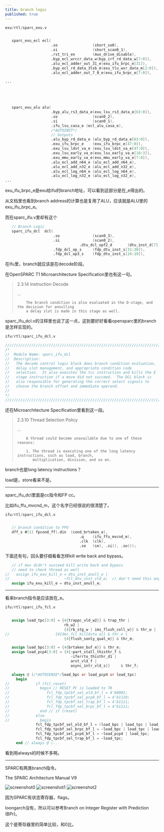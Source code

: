 ```yaml
---
title: branch logic
published: true
---
```


`````verilog
exu/rtl/sparc_exu.v


   sparc_exu_ecl ecl(
                     .so                (short_so0),
                     .si                (short_scan0_1),
                     .rst_tri_en        (mux_drive_disable),
                     .byp_ecl_wrccr_data_w(byp_irf_rd_data_w[7:0]),
                     .alu_ecl_adder_out_31_e(exu_ifu_brpc_e[31]),
                     .byp_ecl_rd_data_3lsb_m(exu_tlu_wsr_data_m[2:0]),
                     .alu_ecl_adder_out_7_0_e(exu_ifu_brpc_e[7:0]),

...





   sparc_exu_alu alu(
                     .byp_alu_rs3_data_e(exu_lsu_rs3_data_e[63:0]),
                     .so                (scan0_2),
                     .si                (scan0_1),
                     .ifu_lsu_casa_e (ecl_alu_casa_e),
                     /*AUTOINST*/
                     // Outputs
                     .alu_byp_rd_data_e (alu_byp_rd_data_e[63:0]),
                     .exu_ifu_brpc_e    (exu_ifu_brpc_e[47:0]),
                     .exu_lsu_ldst_va_e (exu_lsu_ldst_va_e[47:0]),
                     .exu_lsu_early_va_e(exu_lsu_early_va_e[10:3]),
                     .exu_mmu_early_va_e(exu_mmu_early_va_e[7:0]),
                     .alu_ecl_add_n64_e (alu_ecl_add_n64_e),
                     .alu_ecl_add_n32_e (alu_ecl_add_n32_e),
                     .alu_ecl_log_n64_e (alu_ecl_log_n64_e),
                     .alu_ecl_log_n32_e (alu_ecl_log_n32_e),
...


`````

exu_ifu_brpc_e是exu给ifu的branch地址，可以看到这部分是在_e得出的。

从文档里也看到branch address的计算也是复用了ALU，应该就是ALU里的exu_ifu_brpc_e。


而在sparc_ifu.v里却有这个

`````verilog
   // Branch Logic
   sparc_ifu_dcl  dcl(
                      .so               (scan0_3),
                      .si               (scan0_2),
                                  .dtu_dcl_opf2_d       (dtu_inst_d[7]),
                      .fdp_dcl_op_s     (fdp_dtu_inst_s[31:30]),
                      .fdp_dcl_op3_s    (fdp_dtu_inst_s[24:19]),

`````

在ifu里，branch就应该是在decode阶段。

在OpenSPARC T1 Microarchitecture Specification里也有这一句。

>  2.3.14 Instruction Decode
>
>  ...
> 
>         The branch condition is also evaluated in the D-stage, and the decision for annulling
>         a delay slot is made in this stage as well.


sparc_ifu_dcl.v的注释里也说了这一点，这到要好好看看opensparc里的branch是怎样实现的。

`````verilog
ifu/rtl/sparc_ifu_dcl.v

////////////////////////////////////////////////////////////////////////
/*
//  Module Name: sparc_ifu_dcl
//  Description:        
//   The decode control logic block does branch condition evaluation,
//   delay slot management, and appropriate condition code
//   selection.  It also executes the tcc instruction and kills the E
//   stage instruction if a move did not succeed.  The DCL block is
//   also responsible for generating the correct select signals to
//   choose the branch offset and immediate operand.
//
*/
////////////////////////////////////////////////////////////////////////

`````

还在Microarchitecture Specification里看到这一段。


>  2.3.10 Thread Selection Policy
> 
>  ...
> 
>         A thread could become unavailable due to one of these reasons:
>  
>         1. The thread is executing one of the long latency instructions, such as load, branch,
>            multiplication, division, and so on.


branch也是long latency instructions？

load是，store看来不是。



-------------------------------------------------------

sparc_ifu_dcl里面是cc指令和FP cc。

比如ifu_ffu_mvcnd_m，这个名字已经很说的很清楚了。

`````verilog
ifu/rtl/sparc_ifu_dcl.v


   // branch condition to FPU
   dff_s #(1) fpcond_ff(.din  (cond_brtaken_e),
                                  .q    (ifu_ffu_mvcnd_m),
                                  .clk  (clk),
                                  .se   (se), .si(), .so());
`````

下面还有句，回头要仔细看看怎样kill write back and bypass。

`````verilog
   // if mov didn't succeed kill write back and bypass
   // need to check thread as well
//   assign ifu_exu_kill_e = dtu_inst_anull_e | 
//                         ~fcl_dtu_inst_vld_e;  // don't need this anymore
   assign ifu_exu_kill_e = dtu_inst_anull_e;

`````


------------------------------------------------

看来branch指令是应该放在_e。



`````verilog
ifu/rtl/sparc_ifu_fcl.v


   assign load_tpc[3:0] = {4{trappc_vld_w2}} & trap_thr |
                           rb_w2 |
                           {4{rb_stg_w | ims_flush_coll_w}} & thr_w |
//                     {4{dec_fcl_kill4sta_e}} & thr_e |
                           {4{flush_sonly_qual_m}} & thr_m;

   assign load_bpc[3:0] = {4{brtaken_buf_e}} & thr_e;
   assign load_pcp4[3:0] = {4{~part_stall_thisthr_f &
                              ~iferrto_thisthr_d1 |
                              arst_vld_f |
                              async_intr_vld_s}}     & thr_f;

   always @ (/*AUTOSENSE*/load_bpc or load_pcp4 or load_tpc)
     begin
//            if (fcl_reset)
//              begin // RESET PC is loaded to T0
//                 fcl_fdp_tpcbf_sel_old_bf_l = 4'b0001;
//                 fcl_fdp_tpcbf_sel_pcp4_bf_l = 4'b1110;
//                 fcl_fdp_tpcbf_sel_trap_bf_l = 4'b1111;
//                 fcl_fdp_tpcbf_sel_brpc_bf_l = 4'b1111;
//              end // if (reset)
//            else 
//              begin
              fcl_fdp_tpcbf_sel_old_bf_l = (load_bpc | load_tpc | load_pcp4);
              fcl_fdp_tpcbf_sel_brpc_bf_l = ~load_bpc | load_tpc | load_pcp4;
              fcl_fdp_tpcbf_sel_pcp4_bf_l = ~load_pcp4 | load_tpc;
              fcl_fdp_tpcbf_sel_trap_bf_l = ~load_tpc;
     end // always @ (...

`````

看到用always的时候不多啊。


---------------------------------------------------------


SPARC有两类branch指令。

The SPARC Architecture Manual V9

![screenshot0](https://github.com/whensungoesdown/whensungoesdown.github.io/raw/main/_posts/2022-11-05-0.png)
![screenshot1](https://github.com/whensungoesdown/whensungoesdown.github.io/raw/main/_posts/2022-11-05-1.png)
![screenshot2](https://github.com/whensungoesdown/whensungoesdown.github.io/raw/main/_posts/2022-11-05-2.png)

因为SPARC有状态寄存器，flags。

loongarch没有，所以可以参考Branch on Integer Register with Prediction (BPr)。

这个是寄存器里的简单比较，和0比。
